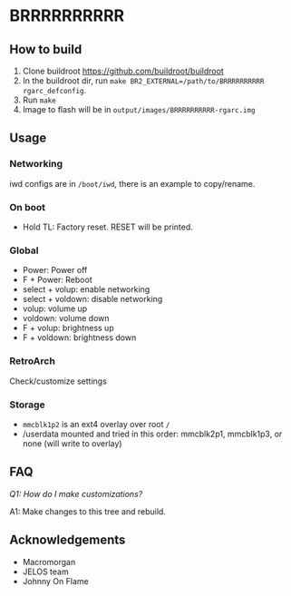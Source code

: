 # BRRRRRRRRRR

## How to build

1. Clone buildroot https://github.com/buildroot/buildroot
2. In the buildroot dir, run `make BR2_EXTERNAL=/path/to/BRRRRRRRRRR rgarc_defconfig`.
3. Run `make`
4. Image to flash will be in `output/images/BRRRRRRRRRR-rgarc.img`

## Usage

### Networking

iwd configs are in `/boot/iwd`, there is an example to copy/rename.

### On boot

- Hold TL:            Factory reset. RESET will be printed.

### Global

- Power:              Power off
- F + Power:          Reboot
- select + volup:     enable networking
- select + voldown:   disable networking
- volup:              volume up
- voldown:            volume down
- F + volup:          brightness up
- F + voldown:        brightness down

### RetroArch

Check/customize settings

### Storage

- `mmcblk1p2` is an ext4 overlay over root `/`
- /userdata mounted and tried in this order: mmcblk2p1, mmcblk1p3, or none (will
  write to overlay)

## FAQ

*Q1: How do I make customizations?*

A1: Make changes to this tree and rebuild.

## Acknowledgements

- Macromorgan
- JELOS team
- Johnny On Flame
